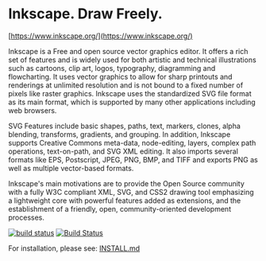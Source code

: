 Inkscape. Draw Freely.
======================

[https://www.inkscape.org/](https://www.inkscape.org/)

Inkscape is a Free and open source vector graphics editor. It offers a rich set
of features and is widely used for both artistic and technical illustrations
such as cartoons, clip art, logos, typography, diagramming and flowcharting.
It uses vector graphics to allow for sharp printouts and renderings at
unlimited resolution and is not bound to a fixed number of pixels like raster
graphics. Inkscape uses the standardized SVG file format as its main format,
which is supported by many other applications including web browsers.

SVG Features include basic shapes, paths, text, markers, clones,
alpha blending, transforms, gradients, and grouping.
In addition, Inkscape supports Creative Commons meta-data, node-editing,
layers, complex path operations, text-on-path, and SVG XML editing.
It also imports several formats like EPS, Postscript,
JPEG, PNG, BMP, and TIFF and exports PNG as well as multiple vector-based
formats.

Inkscape's main motivations are to provide the Open Source community
with a fully W3C compliant XML, SVG, and CSS2 drawing tool emphasizing a
lightweight core with powerful features added as extensions, and the
establishment of a friendly, open, community-oriented development
processes.

[![build status](https://gitlab.com/inkscape/inkscape/badges/master/pipeline.svg)](https://gitlab.com/inkscape/inkscape/commits/master)
[![Build Status](https://ci.appveyor.com/api/projects/status/gitlab/inkscape/inkscape?branch=master&svg=true)](https://ci.appveyor.com/project/inkscape/inkscape)

For installation, please see: [INSTALL.md](INSTALL.md)
